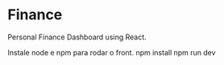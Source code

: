 # Finance
Personal Finance Dashboard using React.

Instale node e npm para rodar o front.
npm install
npm run dev
